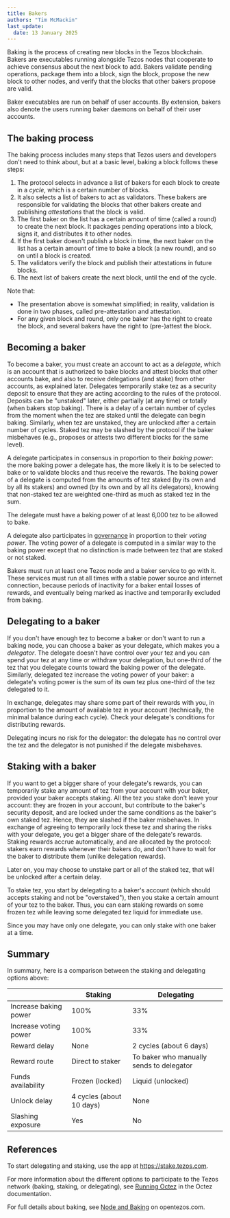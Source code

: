 ```yaml
---
title: Bakers
authors: "Tim McMackin"
last_update:
  date: 13 January 2025
---
```


Baking is the process of creating new blocks in the Tezos blockchain.
Bakers are executables running alongside Tezos nodes that cooperate to achieve consensus about the next block to add.
Bakers validate pending operations, package them into a block, sign the block, propose the new block to other nodes, and verify that the blocks that other bakers propose are valid.

Baker executables are run on behalf of user accounts.
By extension, bakers also denote the users running baker daemons on behalf of their user accounts.

## The baking process

The baking process includes many steps that Tezos users and developers don't need to think about, but at a basic level, baking a block follows these steps:

1. The protocol selects in advance a list of bakers for each block to create in a _cycle_, which is a certain number of blocks.
1. It also selects a list of bakers to act as validators.
These bakers are responsible for validating the blocks that other bakers create and publishing _attestations_ that the block is valid.
1. The first baker on the list has a certain amount of time (called a round) to create the next block.
It packages pending operations into a block, signs it, and distributes it to other nodes.
1. If the first baker doesn't publish a block in time, the next baker on the list has a certain amount of time to bake a block (a new round), and so on until a block is created.
1. The validators verify the block and publish their attestations in future blocks.
1. The next list of bakers create the next block, until the end of the cycle.

Note that:
- The presentation above is somewhat simplified; in reality, validation is done in two phases, called pre-attestation and attestation.
- For any given block and round, only one baker has the right to create the block, and several bakers have the right to (pre-)attest the block.

## Becoming a baker

To become a baker, you must create an account to act as a _delegate_, which is an account that is authorized to bake blocks and attest blocks that other accounts bake, and also to receive delegations (and stake) from other accounts, as explained later.
Delegates temporarily stake tez as a security deposit to ensure that they are acting according to the rules of the protocol.
Deposits can be "unstaked" later, either partially (at any time) or totally (when bakers stop baking).
There is a delay of a certain number of cycles from the moment when the tez are staked until the delegate can begin baking.
Similarly, when tez are unstaked, they are unlocked after a certain number of cycles.
Staked tez may be slashed by the protocol if the baker misbehaves (e.g., proposes or attests two different blocks for the same level).

A delegate participates in consensus in proportion to their _baking power_: the more baking power a delegate has, the more likely it is to be selected to bake or to validate blocks and thus receive the rewards.
The baking power of a delegate is computed from the amounts of tez staked (by its own and by all its stakers) and owned (by its own and by all its delegators), knowing that non-staked tez are weighted one-third as much as staked tez in the sum.

The delegate must have a baking power of at least 6,000 tez to be allowed to bake.

A delegate also participates in [governance](/architecture/governance) in proportion to their _voting power_.
The voting power of a delegate is computed in a similar way to the baking power except that no distinction is made between tez that are staked or not staked.

Bakers must run at least one Tezos node and a baker service to go with it.
These services must run at all times with a stable power source and internet connection, because periods of inactivity for a baker entail losses of rewards, and eventually being marked as inactive and temporarily excluded from baking.

## Delegating to a baker

If you don't have enough tez to become a baker or don't want to run a baking node, you can choose a baker as your delegate, which makes you a _delegator_.
The delegate doesn't have control over your tez and you can spend your tez at any time or withdraw your delegation, but one-third of the tez that you delegate counts toward the baking power of the delegate.
Similarly, delegated tez increase the voting power of your baker: a delegate's voting power is the sum of its own tez plus one-third of the tez delegated to it.

In exchange, delegates may share some part of their rewards with you, in proportion to the amount of available tez in your account (technically, the minimal balance during each cycle).
Check your delegate's conditions for distributing rewards.

Delegating incurs no risk for the delegator: the delegate has no control over the tez and the delegator is not punished if the delegate misbehaves.

## Staking with a baker

If you want to get a bigger share of your delegate's rewards, you can temporarily stake any amount of tez from your account with your baker, provided your baker accepts staking.
All the tez you stake don't leave your account: they are frozen in your account,
but contribute to the baker's security deposit, and are locked under the same conditions as the baker's own staked tez. Hence, they are slashed if the baker misbehaves.
In exchange of agreeing to temporarily lock these tez and sharing the risks with your delegate, you get a bigger share of the delegate's rewards.
Staking rewards accrue automatically, and are allocated by the protocol: stakers earn rewards whenever their bakers do, and don't have to wait for the baker to distribute them (unlike delegation rewards).

Later on, you may choose to unstake part or all of the staked tez, that will be unlocked after a certain delay.

To stake tez, you start by delegating to a baker's account (which should accepts staking and not be "overstaked"), then you stake a certain amount of your tez to the baker.
Thus, you can earn staking rewards on some frozen tez while leaving some delegated tez liquid for immediate use.

Since you may have only one delegate, you can only stake with one baker at a time.

## Summary

In summary, here is a comparison between the staking and delegating options above:

&nbsp; | Staking | Delegating
--- | --- | ---
Increase baking power | 100% | 33%
Increase voting power | 100% | 33%
Reward delay | None | 2 cycles (about 6 days)
Reward route | Direct to staker | To baker who manually sends to delegator
Funds availability | Frozen (locked) | Liquid (unlocked)
Unlock delay | 4 cycles (about 10 days) | None
Slashing exposure | Yes | No

## References

To start delegating and staking, use the app at https://stake.tezos.com.

For more information about the different options to participate to the Tezos network (baking, staking, or delegating), see [Running Octez](https://tezos.gitlab.io/introduction/howtorun.html) in the Octez documentation.

For full details about baking, see [Node and Baking](https://opentezos.com/node-baking/baking/introduction/) on opentezos.com.
